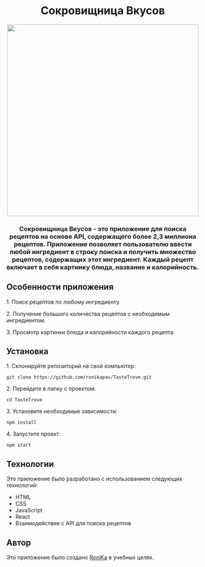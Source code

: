 <h1 align="center">Сокровищница Вкусов</h1>
<div align="center">
<a href=https://app-to-do-list-app.netlify.app/" target="_blank"><img align="center" src="https://i.ibb.co/DVg2tPM/2024-01-22-235657.png" height="500"/></a> 
</div>
<h3 align="center">Сокровищница Вкусов - это приложение для поиска рецептов на основе API, содержащего более 2,3 миллиона рецептов. Приложение позволяет пользователю ввести любой ингредиент в строку поиска и получить множество рецептов, содержащих этот ингредиент. Каждый рецепт включает в себя картинку блюда, название и калорийность.</h3>
<h2>Особенности приложения</h2>
<p>1. Поиск рецептов по любому ингредиенту.</p>
<p>2. Получение большого количества рецептов с необходимым ингредиентом.</p>
<p>3. Просмотр картинки блюда и калорийности каждого рецепта.</p>
<h2>Установка</h2>
<p>1. Склонируйте репозиторий на свой компьютер:</p>
<pre><code>git clone https://github.com/ronikapav/TasteTrove.git</code></pre>
<p>2. Перейдите в папку с проектом:</p>
<pre><code>cd TasteTrove</code></pre>
<p>3. Установите необходимые зависимости:</p>
<pre><code>npm install</code></pre>
<p>4. Запустите проект:</p>
<pre><code>npm start</code></pre>
<h2>Технологии</h2>
<p>Это приложение было разработано с использованием следующих технологий:</p>
<ul>
<li>HTML</li>
<li>CSS</li>
<li>JavaScript</li>
<li>React</li>
<li>Взаимодействие с API для поиска рецептов</li>
</ul>
<h2>Автор</h2>
Это приложение было создано <a href="https://t.me/ronikapav">RoniKa</a> в учебных целях.
